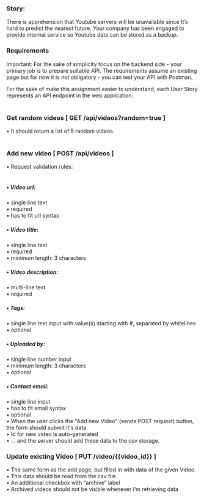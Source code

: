 
<h3>Story:<br></h3>
There is apprehension that Youtube servers will be unavailable since It’s hard to predict the
nearest future. Your company has been engaged to provide internal service so Youtube data
can be stored as a backup.<br>
<h3>Requirements<br></h3>
Important: For the sake of simplicity focus on the backend side - your primary job is to prepare
suitable API. The requirements assume an existing page but for now it is not obligatory - you
can test your API with Postman.<br>

For the sake of make this assignment easier to understand, each User Story represents an
API endpoint in the web application:<br><br>

<h3>Get random videos [ GET /api/videos?random=true ]<br></h3>

• It should return a list of 5 random videos.<br><br>

<h3>Add new video [ POST /api/videos ]<br></h3>

• Request validation rules:<br><br>

<h5>• Video url:<br></h5>
• single line text<br>
• required<br>
• has to fit url syntax<br>
<h5>• Video title:<br></h5>
• single line text<br>
• required<br>
• minimum length: 3 characters<br>
<h5>• Video description:<br></h5>
• multi-line text<br>
• required<br>
<h5>• Tags:<br></h5>
• single line text input with value(s) starting with #, separated by whitelines<br>
• optional<br>
<h5>• Uploaded by:<br></h5>
• single line number input<br>
• minimum length: 3 characters<br>
• optional<br>
<h5>• Contact email:<br></h5>
• single line input<br>
• has to fit email syntax<br>• optional<br>
• When the user clicks the "Add new Video" (sends POST request) button, the form
should submit it's data<br>
• Id for new video is auto-generated<br>
• ... and the server should add these data to the csv storage.<br>
<h3>Update existing Video [ PUT /video/{{video_id}} ]<br></h3>
• The same form as the add page, but filled in with data of the given Video.<br>
• This data should be read from the csv file.<br>
• An additional checkbox with “archive” label<br>
• Archived videos should not be visible whenever I’m retrieving data<br>

